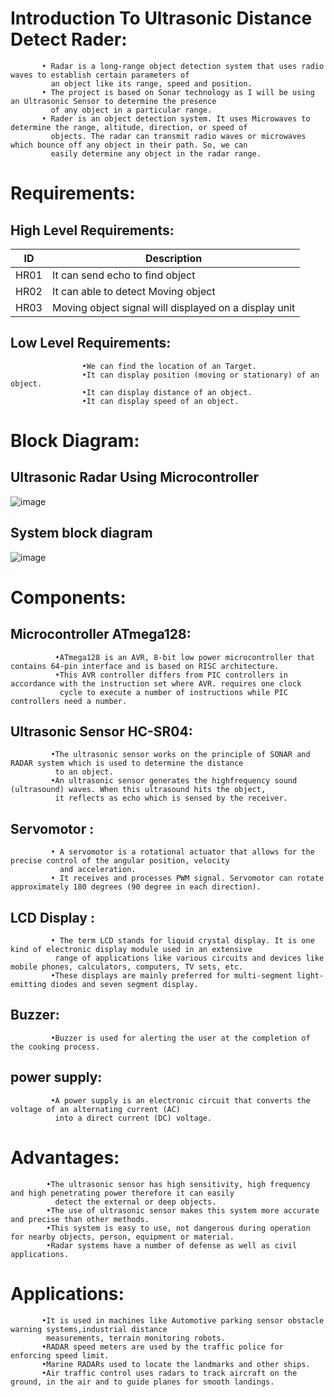 # Introduction To Ultrasonic Distance Detect Rader:
           • Radar is a long-range object detection system that uses radio waves to establish certain parameters of 
             an object like its range, speed and position.
           • The project is based on Sonar technology as I will be using an Ultrasonic Sensor to determine the presence 
             of any object in a particular range.
           • Rader is an object detection system. It uses Microwaves to determine the range, altitude, direction, or speed of
             objects. The radar can transmit radio waves or microwaves which bounce off any object in their path. So, we can 
             easily determine any object in the radar range.
             
# Requirements:

## High Level Requirements:
| ID | Description |
|--|--|
| HR01 | It can send echo to find object  |
| HR02 | It can able to detect Moving object |
| HR03 | Moving object signal will displayed on a display unit |
                    
## Low Level Requirements:

                    •We can find the location of an Target.
                    •It can display position (moving or stationary) of an object.
                    •It can display distance of an object.
                    •It can display speed of an object.
                    
                    
# Block Diagram:

## Ultrasonic Radar Using Microcontroller
![image](https://user-images.githubusercontent.com/98812442/154832013-aeee7862-5d22-45c9-bff3-625ba1096e8d.png)

## System block diagram
![image](https://user-images.githubusercontent.com/98812442/154832093-b6955ccc-75c5-422b-8c4c-fa0d8e5a51fa.png)

# Components:

## Microcontroller ATmega128:

              •ATmega128 is an AVR, 8-bit low power microcontroller that contains 64-pin interface and is based on RISC architecture.
              •This AVR controller differs from PIC controllers in accordance with the instruction set where AVR. requires one clock 
               cycle to execute a number of instructions while PIC controllers need a number.
            
## Ultrasonic Sensor HC-SR04:
             •The ultrasonic sensor works on the principle of SONAR and RADAR system which is used to determine the distance 
              to an object.
             •An ultrasonic sensor generates the highfrequency sound (ultrasound) waves. When this ultrasound hits the object,
              it reflects as echo which is sensed by the receiver.
              
## Servomotor :
             • A servomotor is a rotational actuator that allows for the precise control of the angular position, velocity
               and acceleration.
             • It receives and processes PWM signal. Servomotor can rotate approximately 180 degrees (90 degree in each direction).
             
## LCD Display :
             • The term LCD stands for liquid crystal display. It is one kind of electronic display module used in an extensive 
              range of applications like various circuits and devices like mobile phones, calculators, computers, TV sets, etc.
             •These displays are mainly preferred for multi-segment light-emitting diodes and seven segment display.
             
## Buzzer:
             •Buzzer is used for alerting the user at the completion of the cooking process.
             
## power supply:
             •A power supply is an electronic circuit that converts the voltage of an alternating current (AC) 
              into a direct current (DC) voltage.
              
# Advantages:
            •The ultrasonic sensor has high sensitivity, high frequency and high penetrating power therefore it can easily
              detect the external or deep objects.
            •The use of ultrasonic sensor makes this system more accurate and precise than other methods.
            •This system is easy to use, not dangerous during operation for nearby objects, person, equipment or material.
            •Radar systems have a number of defense as well as civil applications.
            
# Applications:
           •It is used in machines like Automotive parking sensor obstacle warning systems,industrial distance
            measurements, terrain monitoring robots.
           •RADAR speed meters are used by the traffic police for enforcing speed limit.
           •Marine RADARs used to locate the landmarks and other ships.
           •Air traffic control uses radars to track aircraft on the ground, in the air and to guide planes for smooth landings.


                   
                          







